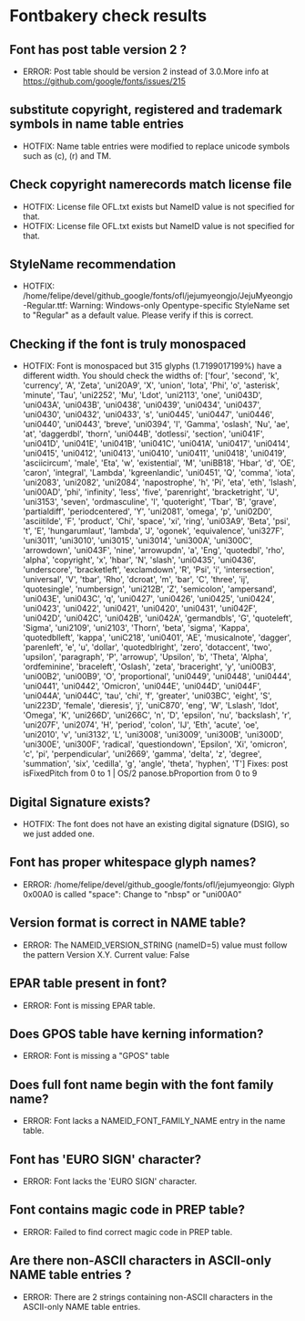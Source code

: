 # Fontbakery check results
## Font has post table version 2 ?
* ERROR: Post table should be version 2 instead of 3.0.More info at https://github.com/google/fonts/issues/215

## substitute copyright, registered and trademark symbols in name table entries
* HOTFIX: Name table entries were modified to replace unicode symbols such as (c), (r) and TM.

## Check copyright namerecords match license file
* HOTFIX: License file OFL.txt exists but NameID value is not specified for that.
* HOTFIX: License file OFL.txt exists but NameID value is not specified for that.

## StyleName recommendation
* HOTFIX: /home/felipe/devel/github_google/fonts/ofl/jejumyeongjo/JejuMyeongjo-Regular.ttf: Warning: Windows-only Opentype-specific StyleName set to "Regular" as a default value. Please verify if this is correct.

## Checking if the font is truly monospaced
* HOTFIX: Font is monospaced but 315 glyphs (1.7199017199%) have a different width. You should check the widths of: ['four', 'second', 'k', 'currency', 'A', 'Zeta', 'uni20A9', 'X', 'union', 'Iota', 'Phi', 'o', 'asterisk', 'minute', 'Tau', 'uni2252', 'Mu', 'Ldot', 'uni2113', 'one', 'uni043D', 'uni043A', 'uni043B', 'uni0438', 'uni0439', 'uni0434', 'uni0437', 'uni0430', 'uni0432', 'uni0433', 's', 'uni0445', 'uni0447', 'uni0446', 'uni0440', 'uni0443', 'breve', 'uni0394', 'I', 'Gamma', 'oslash', 'Nu', 'ae', 'at', 'daggerdbl', 'thorn', 'uni044B', 'dotlessi', 'section', 'uni041F', 'uni041D', 'uni041E', 'uni041B', 'uni041C', 'uni041A', 'uni0417', 'uni0414', 'uni0415', 'uni0412', 'uni0413', 'uni0410', 'uni0411', 'uni0418', 'uni0419', 'asciicircum', 'male', 'Eta', 'w', 'existential', 'M', 'uniBB18', 'Hbar', 'd', 'OE', 'caron', 'integral', 'Lambda', 'kgreenlandic', 'uni0451', 'Q', 'comma', 'iota', 'uni2083', 'uni2082', 'uni2084', 'napostrophe', 'h', 'Pi', 'eta', 'eth', 'lslash', 'uni00AD', 'phi', 'infinity', 'less', 'five', 'parenright', 'bracketright', 'U', 'uni3153', 'seven', 'ordmasculine', 'l', 'quoteright', 'Tbar', 'B', 'grave', 'partialdiff', 'periodcentered', 'Y', 'uni2081', 'omega', 'p', 'uni02D0', 'asciitilde', 'F', 'product', 'Chi', 'space', 'xi', 'ring', 'uni03A9', 'Beta', 'psi', 't', 'E', 'hungarumlaut', 'lambda', 'J', 'ogonek', 'equivalence', 'uni327F', 'uni3011', 'uni3010', 'uni3015', 'uni3014', 'uni300A', 'uni300C', 'arrowdown', 'uni043F', 'nine', 'arrowupdn', 'a', 'Eng', 'quotedbl', 'rho', 'alpha', 'copyright', 'x', 'hbar', 'N', 'slash', 'uni0435', 'uni0436', 'underscore', 'bracketleft', 'exclamdown', 'R', 'Psi', 'i', 'intersection', 'universal', 'V', 'tbar', 'Rho', 'dcroat', 'm', 'bar', 'C', 'three', 'ij', 'quotesingle', 'numbersign', 'uni212B', 'Z', 'semicolon', 'ampersand', 'uni043E', 'uni043C', 'q', 'uni0427', 'uni0426', 'uni0425', 'uni0424', 'uni0423', 'uni0422', 'uni0421', 'uni0420', 'uni0431', 'uni042F', 'uni042D', 'uni042C', 'uni042B', 'uni042A', 'germandbls', 'G', 'quoteleft', 'Sigma', 'uni2109', 'uni2103', 'Thorn', 'beta', 'sigma', 'Kappa', 'quotedblleft', 'kappa', 'uniC218', 'uni0401', 'AE', 'musicalnote', 'dagger', 'parenleft', 'e', 'u', 'dollar', 'quotedblright', 'zero', 'dotaccent', 'two', 'upsilon', 'paragraph', 'P', 'arrowup', 'Upsilon', 'b', 'Theta', 'Alpha', 'ordfeminine', 'braceleft', 'Oslash', 'zeta', 'braceright', 'y', 'uni00B3', 'uni00B2', 'uni00B9', 'O', 'proportional', 'uni0449', 'uni0448', 'uni0444', 'uni0441', 'uni0442', 'Omicron', 'uni044E', 'uni044D', 'uni044F', 'uni044A', 'uni044C', 'tau', 'chi', 'f', 'greater', 'uni03BC', 'eight', 'S', 'uni223D', 'female', 'dieresis', 'j', 'uniC870', 'eng', 'W', 'Lslash', 'ldot', 'Omega', 'K', 'uni266D', 'uni266C', 'n', 'D', 'epsilon', 'nu', 'backslash', 'r', 'uni207F', 'uni2074', 'H', 'period', 'colon', 'IJ', 'Eth', 'acute', 'oe', 'uni2010', 'v', 'uni3132', 'L', 'uni3008', 'uni3009', 'uni300B', 'uni300D', 'uni300E', 'uni300F', 'radical', 'questiondown', 'Epsilon', 'Xi', 'omicron', 'c', 'pi', 'perpendicular', 'uni2669', 'gamma', 'delta', 'z', 'degree', 'summation', 'six', 'cedilla', 'g', 'angle', 'theta', 'hyphen', 'T'] Fixes: post isFixedPitch from 0 to 1 | OS/2 panose.bProportion from 0 to 9

## Digital Signature exists?
* HOTFIX: The font does not have an existing digital signature (DSIG), so we just added one.

## Font has **proper** whitespace glyph names?
* ERROR: /home/felipe/devel/github_google/fonts/ofl/jejumyeongjo: Glyph 0x00A0 is called "space": Change to "nbsp" or "uni00A0"

## Version format is correct in NAME table?
* ERROR: The NAMEID_VERSION_STRING (nameID=5) value must follow the pattern Version X.Y. Current value: False

## EPAR table present in font?
* ERROR: Font is missing EPAR table.

## Does GPOS table have kerning information?
* ERROR: Font is missing a "GPOS" table

## Does full font name begin with the font family name?
* ERROR: Font lacks a NAMEID_FONT_FAMILY_NAME entry in the name table.

## Font has 'EURO SIGN' character?
* ERROR: Font lacks the 'EURO SIGN' character.

## Font contains magic code in PREP table?
* ERROR: Failed to find correct magic code in PREP table.

## Are there non-ASCII characters in ASCII-only NAME table entries ?
* ERROR: There are 2 strings containing non-ASCII characters in the ASCII-only NAME table entries.

